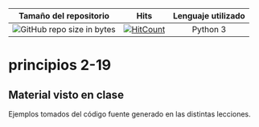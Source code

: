 | Tamaño del repositorio        | Hits           | Lenguaje utilizado|
| ------------- |:-------------:| :-------------:| 
| ![GitHub repo size in bytes](https://img.shields.io/github/repo-size/jciccio/principios2-19.svg?style=for-the-badge)      | [![HitCount](http://hits.dwyl.com/jciccio/principios2-19.svg)](http://hits.dwyl.com/jciccio/principios2-19) | Python 3|
    
# principios 2-19

## Material visto en clase
Ejemplos tomados del código fuente generado en las distintas lecciones.
